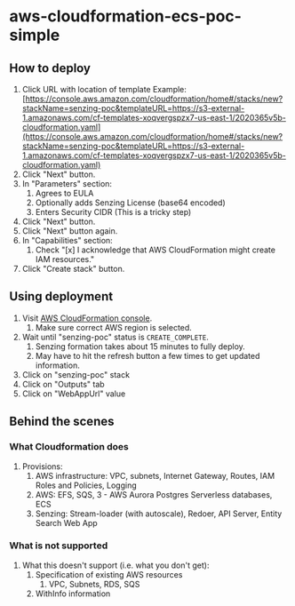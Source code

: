 # aws-cloudformation-ecs-poc-simple

## How to deploy

1. Click URL with location of template
   Example: [https://console.aws.amazon.com/cloudformation/home#/stacks/new?stackName=senzing-poc&templateURL=https://s3-external-1.amazonaws.com/cf-templates-xoqvergspzx7-us-east-1/2020365v5b-cloudformation.yaml](https://console.aws.amazon.com/cloudformation/home#/stacks/new?stackName=senzing-poc&templateURL=https://s3-external-1.amazonaws.com/cf-templates-xoqvergspzx7-us-east-1/2020365v5b-cloudformation.yaml)
1. Click "Next" button.
1. In "Parameters" section:
    1. Agrees to EULA
    1. Optionally adds Senzing License (base64 encoded)
    1. Enters Security CIDR  (This is a tricky step)
1. Click "Next" button.
1. Click "Next" button again.
1. In "Capabilities" section:
    1. Check "[x] I acknowledge that AWS CloudFormation might create IAM resources."
1. Click "Create stack" button.

## Using deployment

1. Visit [AWS CloudFormation console](https://console.aws.amazon.com/cloudformation/home).
    1. Make sure correct AWS region is selected.
1. Wait until "senzing-poc" status is `CREATE_COMPLETE`.
    1. Senzing formation takes about 15 minutes to fully deploy.
    1. May have to hit the refresh button a few times to get updated information.
1. Click on "senzing-poc" stack
1. Click on "Outputs" tab
1. Click on "WebAppUrl" value

## Behind the scenes

### What Cloudformation does

1. Provisions:
    1. AWS infrastructure: VPC, subnets, Internet Gateway, Routes, IAM Roles and Policies, Logging
    1. AWS: EFS, SQS, 3 - AWS Aurora Postgres Serverless databases, ECS
    1. Senzing: Stream-loader (with autoscale), Redoer, API Server, Entity Search Web App

### What is not supported

1. What this doesn't support (i.e. what you don't get):
    1. Specification of existing AWS resources
        1. VPC, Subnets, RDS, SQS
    1. WithInfo information
